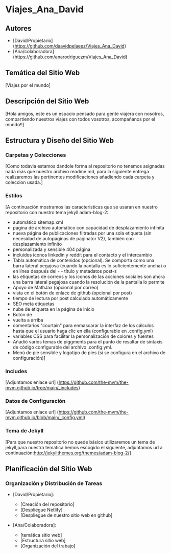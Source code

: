# Viajes_Ana_David

## Autores
- [David/Propietario] (https://github.com/daavidpelaeez/Viajes_Ana_David)
- [Ana/colaboradora] (https://github.com/anarodriguezm/Viajes_Ana_David)

## Temática del Sitio Web

[Viajes por el mundo]

## Descripción del Sitio Web

[Hola amigos, este es un espacio pensado para gente viajera con nosotros, compartiendo nuestros viajes con todos vosotros, acompañanos por el mundo!!]

## Estructura y Diseño del Sitio Web

### Carpetas y Colecciones
[Como todavia estamos dandole forma al repositorio no tenemos asignadas nada más que nuestro archivo readme.md, para la siguiente entrega realizaremos las pertinentes modificaciones añadiendo cada carpeta y coleccion usada.]

### Estilos
[A continuación mostramos las caracteristicas que se usaran en nuestro repositorio con nuestro tema jekyll adam-blog-2:
- automático sitemap.xml
- página de archivo automático con capacidad de desplazamiento infinita
- nueva página de publicaciones filtradas por una sola etiqueta (sin necesidad de autopáginas de paginator V2), también con desplazamiento infinito
- personalizada y sensible 404 página
- incluidos iconos linkedin y reddit para el contacto y el intercambio
- Tabla automática de contenidos (opcional). Se comporta como una barra lateral pegajosa (cuando la pantalla es lo suficientemente ancha) o en línea después del - - título y metadatos post-s
- las etiquetas de correos y los iconos de las acciones sociales son ahora una barra lateral pegajosa cuando la resolución de la pantalla lo permite
- Apoyo de MathJax (opcional por correo)
- vista en el botón de enlace de github (opcional por post)
- tiempo de lectura por post calculado automáticamente
- SEO meta etiquetas
- nube de etiqueta en la página de inicio
- Botón de
- vuelta a arriba
- comentarios "courtain" para enmascarar la interfaz de los cálculos hasta que el usuario haga clic en ella (configurable en .config.yml)
- variables CSS para facilitar la personalización de colores y fuentes
- Añadió varios temas de piggments para el punto de resaltar de sintaxis de código configurable del archivo .config.yml.
- Menú de pie sensible y logotipo de pies (si se configura en el archivo de configuración)]

### Includes
[Adjuntamos enlace url] 
(https://github.com/the-mvm/the-mvm.github.io/tree/main/_includes)

### Datos de Configuración
[Adjuntamos enlace url]
(https://github.com/the-mvm/the-mvm.github.io/blob/main/_config.yml)

### Tema de Jekyll
[Para que nuestro repositorio no quede básico utilizaremos un tema de jekyll,para nuestra tematica hemos escogido el siguiente, adjuntamos url a continuación:http://jekyllthemes.org/themes/adam-blog-2/]

## Planificación del Sitio Web

### Organización y Distribución de Tareas
- [David/Propietario]:
  - [Creación del repositorio]
  - [Despliegue Netlify]
  - [Despliegue de nuestro sitio web en github]

- [Ana/Colaboradora]:
  - [temática sitio web]
  - [Estructura sitio web]
  - [Organización del trabajo]



